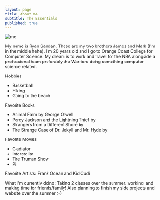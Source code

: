 ```yaml
---
layout: page
title: About me
subtitle: The Essentials
published: true
---
```

![me](https://bit.ly/2QHwpex)


My name is Ryan Sandan. These are my two brothers James and Mark (I'm in the middle hehe). 
I'm 20 years old and I go to Orange Coast College for Computer Science. 
My dream is to work and travel for the NBA alongside a professional team preferably the Warriors doing something computer-science related. 


Hobbies
- Basketball
- Hiking
- Going to the beach

Favorite Books
- Animal Farm by George Orwell
- Percy Jackson and the Lightning Thief by 
- Strangers from a Different Shore by 
- The Strange Case of Dr. Jekyll and Mr. Hyde by 

Favorite Movies
- Gladiator
- Interstellar
- The Truman Show
- Pi 

Favorite Artists: Frank Ocean and Kid Cudi

What I'm currently doing: 
Taking 2 classes over the summer, working, and making time for friends/family! Also planning to finish my side projects and website over the summer :-)
